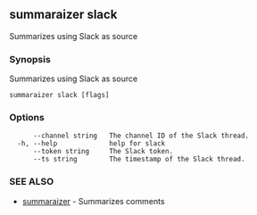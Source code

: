 ## summaraizer slack

Summarizes using Slack as source

### Synopsis

Summarizes using Slack as source

```
summaraizer slack [flags]
```

### Options

```
      --channel string   The channel ID of the Slack thread.
  -h, --help             help for slack
      --token string     The Slack token.
      --ts string        The timestamp of the Slack thread.
```

### SEE ALSO

* [summaraizer](summaraizer.md)	 - Summarizes comments

